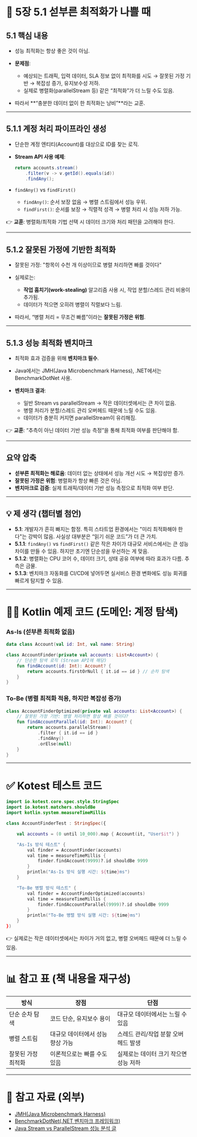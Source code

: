 

# 📘 5장 5.1 섣부른 최적화가 나쁠 때

## 5.1 핵심 내용

* 성능 최적화는 항상 좋은 것이 아님.
* **문제점**:

    * 예상되는 트래픽, 입력 데이터, SLA 정보 없이 최적화를 시도 → 잘못된 가정 기반 → 복잡성 증가, 유지보수성 저하.
    * 실제로 병렬화(parallelStream 등) 같은 “최적화”가 더 느릴 수도 있음.
* 따라서 \*\*“충분한 데이터 없이 한 최적화는 낭비”\*\*라는 교훈.

---

## 5.1.1 계정 처리 파이프라인 생성

* 단순한 계정 엔티티(Account)를 대상으로 ID를 찾는 로직.
* **Stream API 사용 예제**:

  ```java
  return accounts.stream()
      .filter(v -> v.getId().equals(id))
      .findAny();
  ```
* `findAny()` vs `findFirst()`

    * `findAny()`: 순서 보장 없음 → 병렬 스트림에서 성능 우위.
    * `findFirst()`: 순서를 보장 → 직렬적 성격 → 병렬 처리 시 성능 저하 가능.

👉 **교훈**: 병렬화/최적화 기법 선택 시 데이터 크기와 처리 패턴을 고려해야 한다.

---

## 5.1.2 잘못된 가정에 기반한 최적화

* 잘못된 가정: "항목이 수천 개 이상이므로 병렬 처리하면 빠를 것이다"
* 실제로는:

    * **작업 훔치기(work-stealing)** 알고리즘 사용 시, 작업 분할/스레드 관리 비용이 추가됨.
    * 데이터가 적으면 오히려 병렬이 직렬보다 느림.
* 따라서, “병렬 처리 = 무조건 빠름”이라는 **잘못된 가정은 위험**.

---

## 5.1.3 성능 최적화 벤치마크

* 최적화 효과 검증을 위해 **벤치마크 필수**.
* Java에서는 JMH(Java Microbenchmark Harness), .NET에서는 BenchmarkDotNet 사용.
* **벤치마크 결과**:

    * 일반 Stream vs parallelStream → 작은 데이터셋에서는 큰 차이 없음.
    * 병렬 처리가 분할/스레드 관리 오버헤드 때문에 느릴 수도 있음.
    * 데이터가 충분히 커지면 parallelStream이 유리해짐.

👉 **교훈**: “추측이 아닌 데이터 기반 성능 측정”을 통해 최적화 여부를 판단해야 함.

---

## 요약 압축

* **섣부른 최적화는 해로움**: 데이터 없는 상태에서 성능 개선 시도 → 복잡성만 증가.
* **잘못된 가정은 위험**: 병렬화가 항상 빠른 것은 아님.
* **벤치마크로 검증**: 실제 트래픽/데이터 기반 성능 측정으로 최적화 여부 판단.

---

## 💡 제 생각 (챕터별 첨언)

* **5.1**: 개발자가 흔히 빠지는 함정. 특히 스타트업 환경에서는 "미리 최적화해야 한다"는 강박이 많음. 사실상 대부분은 “읽기 쉬운 코드”가 더 큰 가치.
* **5.1.1**: `findAny()` vs `findFirst()` 같은 작은 차이가 대규모 서비스에서는 큰 성능 차이를 만들 수 있음. 하지만 초기엔 단순성을 우선하는 게 맞음.
* **5.1.2**: 병렬화는 CPU 코어 수, 데이터 크기, 상태 공유 여부에 따라 효과가 다름. 추측은 금물.
* **5.1.3**: 벤치마크 자동화를 CI/CD에 넣어두면 실서비스 환경 변화에도 성능 회귀를 빠르게 탐지할 수 있음.

---

# 🧑‍💻 Kotlin 예제 코드 (도메인: 계정 탐색)

### As-Is (섣부른 최적화 없음)

```kotlin
data class Account(val id: Int, val name: String)

class AccountFinder(private val accounts: List<Account>) {
    // 단순한 탐색 로직 (Stream API에 해당)
    fun findAccount(id: Int): Account? {
        return accounts.firstOrNull { it.id == id } // 순차 탐색
    }
}
```

### To-Be (병렬 최적화 적용, 하지만 복잡성 증가)

```kotlin
class AccountFinderOptimized(private val accounts: List<Account>) {
    // 잘못된 가정 기반: 병렬 처리하면 항상 빠를 것이다?
    fun findAccountParallel(id: Int): Account? {
        return accounts.parallelStream()
            .filter { it.id == id }
            .findAny()
            .orElse(null)
    }
}
```

---

# ✅ Kotest 테스트 코드

```kotlin
import io.kotest.core.spec.style.StringSpec
import io.kotest.matchers.shouldBe
import kotlin.system.measureTimeMillis

class AccountFinderTest : StringSpec({

    val accounts = (0 until 10_000).map { Account(it, "User$it") }

    "As-Is 방식 테스트" {
        val finder = AccountFinder(accounts)
        val time = measureTimeMillis {
            finder.findAccount(9999)?.id shouldBe 9999
        }
        println("As-Is 방식 실행 시간: ${time}ms")
    }

    "To-Be 병렬 방식 테스트" {
        val finder = AccountFinderOptimized(accounts)
        val time = measureTimeMillis {
            finder.findAccountParallel(9999)?.id shouldBe 9999
        }
        println("To-Be 병렬 방식 실행 시간: ${time}ms")
    }
})
```

👉 실제로는 작은 데이터셋에서는 차이가 거의 없고, 병렬 오버헤드 때문에 더 느릴 수 있음.

---

# 📊 참고 표 (책 내용을 재구성)

| 방식         | 장점                 | 단점                    |
| ---------- | ------------------ | --------------------- |
| 단순 순차 탐색   | 코드 단순, 유지보수 용이     | 대규모 데이터에서는 느릴 수 있음    |
| 병렬 스트림     | 대규모 데이터에서 성능 향상 가능 | 스레드 관리/작업 분할 오버헤드 발생  |
| 잘못된 가정 최적화 | 이론적으로는 빠를 수도 있음    | 실제로는 데이터 크기 작으면 성능 저하 |

---

# 🔗 참고 자료 (외부)

* [JMH(Java Microbenchmark Harness)](https://openjdk.org/projects/code-tools/jmh/)
* [BenchmarkDotNet(.NET 벤치마크 프레임워크)](https://benchmarkdotnet.org/)
* [Java Stream vs ParallelStream 성능 분석 글](https://www.baeldung.com/java-when-to-use-parallel-stream)


